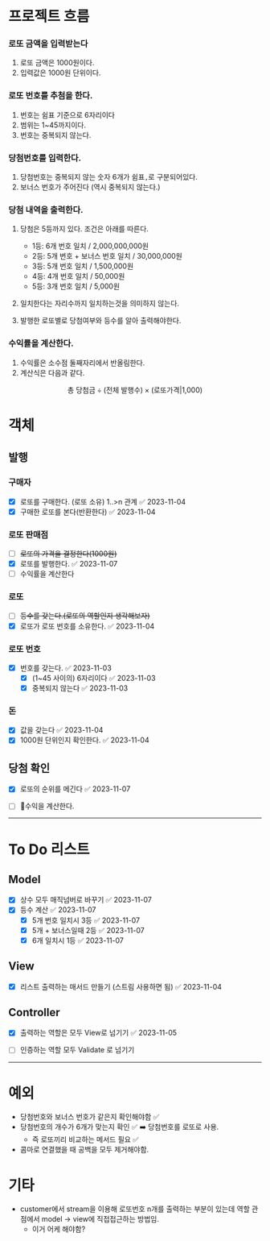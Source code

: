 # 프로젝트 흐름
### 로또 금액을 입력받는다
1. 로또 금액은 1000원이다.
2. 입력값은 1000원 단위이다.
   
### 로또 번호를 추첨을 한다.
1. 번호는 쉼표 기준으로 6자리이다
2. 범위는 1~45까지이다.
3. 번호는 중복되지 않는다.

### 당첨번호를 입력한다.
1. 당첨번호는 중복되지 않는 숫자 6개가 쉼표`,`로 구분되어있다.
2. 보너스 번호가 주어진다 (역시 중복되지 않는다.)


### 당첨 내역을 출력한다.
1. 당첨은 5등까지 있다. 조건은 아래를 따른다.
    - 1등: 6개 번호 일치 / 2,000,000,000원
    - 2등: 5개 번호 + 보너스 번호 일치 / 30,000,000원
    - 3등: 5개 번호 일치 / 1,500,000원
    - 4등: 4개 번호 일치 / 50,000원
    - 5등: 3개 번호 일치 / 5,000원

2. 일치한다는 자리수까지 일치하는것을 의미하지 않는다.
3. 발행한 로또별로 당첨여부와 등수를 알아 출력해야한다.

### 수익률을 계산한다.
1. 수익률은 소수점 둘째자리에서 반올림한다.
2. 계산식은 다음과 같다.

$$\text{총 당첨금}\div\text{(전체 발행수)}\times \text{(로또가격|1,000)}$$
# 객체
## 발행
### 구매자
- [x] 로또를 구매한다. (로또 소유) 1..>n 관계 ✅ 2023-11-04
- [x] 구매한 로또를 본다(반환한다) ✅ 2023-11-04
### 로또 판매점
- [ ] ~~로또의 가격을 결정한다(1000원)~~
- [x] 로또를 발행한다. ✅ 2023-11-07
- [ ] 수익률을 계산한다
### 로또
- [ ] ~~등수를 갖는다.(로또의 역할인지 생각해보자)~~
- [x] 로또가 로또 번호를 소유한다. ✅ 2023-11-04

### 로또 번호
- [x] 번호를 갖는다. ✅ 2023-11-03
	- [x] (1~45 사이의) 6자리이다 ✅ 2023-11-03
	- [x] 중복되지 않는다 ✅ 2023-11-03

### 돈
- [x] 값을 갖는다 ✅ 2023-11-04
- [x] 1000원 단위인지 확인한다. ✅ 2023-11-04

## 당첨 확인
- [x] 로또의 순위를 메긴다 ✅ 2023-11-07
- [ ] 수익을 계산한다.


---
# To Do 리스트

## Model
- [x] 상수 모두 매직넘버로 바꾸기 ✅ 2023-11-07
- [x] 등수 계산 ✅ 2023-11-07
	- [x] 5개 번호 일치시 3등 ✅ 2023-11-07
	- [x] 5개 + 보너스일때 2등 ✅ 2023-11-07
	- [x] 6개 일치시 1등 ✅ 2023-11-07
## View
- [x] 리스트 출력하는 매서드 만들기 (스트림 사용하면 됨) ✅ 2023-11-04
## Controller
- [x] 출력하는 역할은 모두 View로 넘기기 ✅ 2023-11-05
- [ ] 인증하는 역할 모두 Validate 로 넘기기


---
# 예외
- 당첨번호와 보너스 번호가 같은지 확인해야함 ✅
- 당첨번호의 개수가 6개가 맞는지 확인 ✅ ➡️ 당첨번호를 로또로 사용.
	- 즉 로또끼리 비교하는 메서드 필요 ✅
- 콤마로 연결했을 때 공백을 모두 제거해야함.

# 기타
- customer에서 stream을 이용해 로또번호 n개를 출력하는 부분이 있는데 역할 관점에서 model -> view에 직접접근하는 방법임.
	- 이거 어케 해야함?
